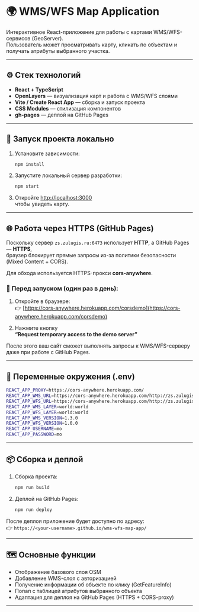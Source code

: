 # 🌍 WMS/WFS Map Application

Интерактивное React-приложение для работы с картами WMS/WFS-сервисов (GeoServer).  
Пользователь может просматривать карту, кликать по объектам и получать атрибуты выбранного участка.

---

## ⚙️ Стек технологий

- **React + TypeScript**
- **OpenLayers** — визуализация карт и работа с WMS/WFS слоями  
- **Vite / Create React App** — сборка и запуск проекта  
- **CSS Modules** — стилизация компонентов  
- **gh-pages** — деплой на GitHub Pages

---

## 🚀 Запуск проекта локально

1. Установите зависимости:
   ```bash
   npm install
   ```

2. Запустите локальный сервер разработки:
   ```bash
   npm start
   ```

3. Откройте [http://localhost:3000](http://localhost:3000)  
   чтобы увидеть карту.

---

## 🌐 Работа через HTTPS (GitHub Pages)

Поскольку сервер `zs.zulugis.ru:6473` использует **HTTP**, а GitHub Pages — **HTTPS**,  
браузер блокирует прямые запросы из-за политики безопасности (Mixed Content + CORS).  

Для обхода используется HTTPS-прокси **cors-anywhere**.

### 🔧 Перед запуском (один раз в день):

1. Откройте в браузере:  
   👉 [https://cors-anywhere.herokuapp.com/corsdemo](https://cors-anywhere.herokuapp.com/corsdemo)

2. Нажмите кнопку  
   **“Request temporary access to the demo server”**

После этого ваш сайт сможет выполнять запросы к WMS/WFS-серверу даже при работе с GitHub Pages.

---

## 🧩 Переменные окружения (.env)

```bash
REACT_APP_PROXY=https://cors-anywhere.herokuapp.com/
REACT_APP_WMS_URL=https://cors-anywhere.herokuapp.com/http://zs.zulugis.ru:6473/ws?
REACT_APP_WFS_URL=https://cors-anywhere.herokuapp.com/http://zs.zulugis.ru:6473/ws?
REACT_APP_WMS_LAYER=world:world
REACT_APP_WFS_LAYER=world:world
REACT_APP_WMS_VERSION=1.3.0
REACT_APP_WFS_VERSION=1.0.0
REACT_APP_USERNAME=mo
REACT_APP_PASSWORD=mo
```

---

## 📦 Сборка и деплой

1. Сборка проекта:
   ```bash
   npm run build
   ```

2. Деплой на GitHub Pages:
   ```bash
   npm run deploy
   ```

После деплоя приложение будет доступно по адресу:  
👉 `https://<your-username>.github.io/wms-wfs-map-app/`

---

## 🗺️ Основные функции

- Отображение базового слоя OSM
- Добавление WMS-слоя с авторизацией
- Получение информации об объекте по клику (GetFeatureInfo)
- Попап с таблицей атрибутов выбранного объекта
- Адаптация для деплоя на GitHub Pages (HTTPS + CORS-proxy)

---
